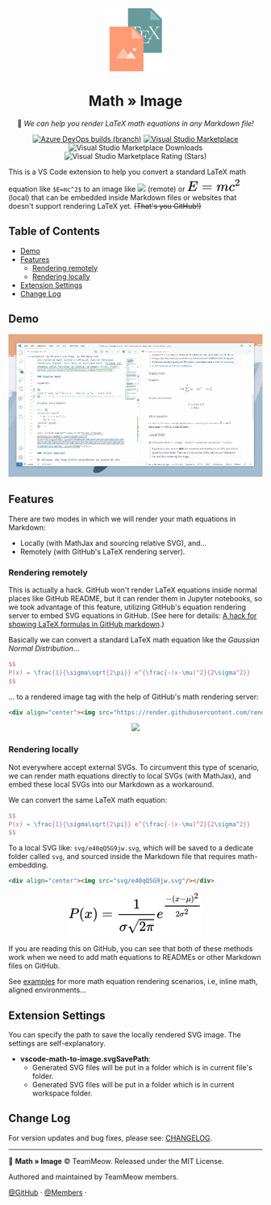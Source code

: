 <div align="center">

<img src="./assets/vscode-math-to-image.png" width="125px" alt="logo">

<h1>Math » Image</h1>

📐 <em>We can help you render LaTeX math equations in any Markdown file! </em>

[![Azure DevOps builds (branch)](https://img.shields.io/azure-devops/build/MeowTeam/9f842be1-8208-4cb2-ab10-228d34a2c525/1/master?color=578a8a&label=azure%20pipelines&logo=azure-pipelines)](https://dev.azure.com/MeowTeam/vscode-math-to-image/_build/latest?definitionId=1&branchName=master)
[![Visual Studio Marketplace](https://img.shields.io/badge/available%20on-vs%20marketplace-db8465?logo=visual-studio)](https://marketplace.visualstudio.com/items?itemName=MeowTeam.vscode-math-to-image)
![Visual Studio Marketplace Downloads](https://img.shields.io/visual-studio-marketplace/d/MeowTeam.vscode-math-to-image?label=downloads&color=82a0ba)
![Visual Studio Marketplace Rating (Stars)](https://img.shields.io/visual-studio-marketplace/stars/MeowTeam.vscode-math-to-image&color=fab95b)
<!-- ![Visual Studio Marketplace Version](https://img.shields.io/visual-studio-marketplace/v/MeowTeam.vscode-math-to-image?color=0066b8&label=VS%20Marketplace&logo=visual-studio) -->

</div>

This is a VS Code extension to help you convert a standard LaTeX math equation like `$E=mc^2$` to an image like <img src="https://render.githubusercontent.com/render/math?math=E%3Dmc%5E2"> (remote) or <img style="transform: translateY(0.25em);" src="examples/svg/FPTqIMHqAZ.svg"/> (local) that can be embedded inside Markdown files or websites that doesn't support rendering LaTeX yet. ~~(That's you GitHub!)~~

<h2>Table of Contents</h2>

- [Demo](#demo)
- [Features](#features)
  - [Rendering remotely](#rendering-remotely)
  - [Rendering locally](#rendering-locally)
- [Extension Settings](#extension-settings)
- [Change Log](#change-log)

## Demo

![](assets/vscode-math-to-image.gif)

## Features

There are two modes in which we will render your math equations in Markdown:

* Locally (with MathJax and sourcing relative SVG), and...
* Remotely (with GitHub's LaTeX rendering server).

### Rendering remotely

This is actually a hack. GitHub won't render LaTeX equations inside normal places like GitHub README, but it can render them in Jupyter notebooks, so we took advantage of this feature, utilizing GitHub's equation rendering server to embed SVG equations in GitHub. (See here for details: [A hack for showing LaTeX formulas in GitHub markdown](https://gist.github.com/a-rodin/fef3f543412d6e1ec5b6cf55bf197d7b).)

Basically we can convert a standard LaTeX math equation like the *Gaussian Normal Distribution*...

```latex
$$
P(x) = \frac{1}{\sigma\sqrt{2\pi}} e^{\frac{-(x-\mu)^2}{2\sigma^2}}
$$
```

... to a rendered image tag with the help of GitHub's math rendering server:

```html
<div align="center"><img src="https://render.githubusercontent.com/render/math?math=P(x)%20%3D%20%5Cfrac%7B1%7D%7B%5Csigma%5Csqrt%7B2%5Cpi%7D%7D%20e%5E%7B%5Cfrac%7B-(x-%5Cmu)%5E2%7D%7B2%5Csigma%5E2%7D%7D%0D"></div>
```

<div align="center"><img src="https://render.githubusercontent.com/render/math?math=%5CLarge%20P(x)%20%3D%20%5Cfrac%7B1%7D%7B%5Csigma%5Csqrt%7B2%5Cpi%7D%7D%20e%5E%7B%5Cfrac%7B-(x-%5Cmu)%5E2%7D%7B2%5Csigma%5E2%7D%7D%0D"></div>

### Rendering locally

Not everywhere accept external SVGs. To circumvent this type of scenario, we can render math equations directly to local SVGs (with MathJax), and embed these local SVGs into our Markdown as a workaround.

We can convert the same LaTeX math equation:

```latex
$$
P(x) = \frac{1}{\sigma\sqrt{2\pi}} e^{\frac{-(x-\mu)^2}{2\sigma^2}}
$$
```

To a local SVG like: `svg/e40qQ5G9jw.svg`, which will be saved to a dedicate folder called `svg`, and sourced inside the Markdown file that requires math-embedding.

```html
<div align="center"><img src="svg/e40qQ5G9jw.svg"/></div>
```

<div align="center"><img src="examples/svg/e40qQ5G9jw.svg"/></div>

If you are reading this on GitHub, you can see that both of these methods work when we need to add math equations to READMEs or other Markdown files on GitHub.

See [examples](examples/example.md) for more math equation rendering scenarios, i.e, inline math, aligned environments...

## Extension Settings

You can specify the path to save the locally rendered SVG image. The settings are self-explanatory.

* **vscode-math-to-image.svgSavePath**:
  * Generated SVG files will be put in a folder which is in current file's folder.
  * Generated SVG files will be put in a folder which is in current workspace folder.

## Change Log

For version updates and bug fixes, please see: [CHANGELOG](CHANGELOG.md).

---

📐 **Math » Image** © TeamMeow. Released under the MIT License.

Authored and maintained by TeamMeow members.

[@GitHub](https://github.com/TeamMeow) · [@Members](https://github.com/orgs/TeamMeow/people?type=source) · []()
